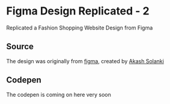 # Figma Design Replicated - 2
Replicated a Fashion Shopping Website Design from Figma

## Source
The design was originally from [figma](https://www.figma.com/community/file/1058502117720749930), created by [Akash Solanki](https://www.figma.com/@antivirusakash)

## Codepen
The codepen is coming on here very soon